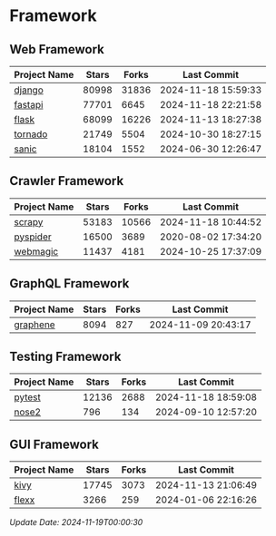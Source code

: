 # Framework

## Web Framework
| Project Name | Stars | Forks | Last Commit |
| ------------ | ----- | ----- | ----------- |
| [django](https://github.com/django/django) | 80998 | 31836 | 2024-11-18 15:59:33 |
| [fastapi](https://github.com/fastapi/fastapi) | 77701 | 6645 | 2024-11-18 22:21:58 |
| [flask](https://github.com/pallets/flask) | 68099 | 16226 | 2024-11-13 18:27:38 |
| [tornado](https://github.com/tornadoweb/tornado) | 21749 | 5504 | 2024-10-30 18:27:15 |
| [sanic](https://github.com/sanic-org/sanic) | 18104 | 1552 | 2024-06-30 12:26:47 |

## Crawler Framework
| Project Name | Stars | Forks | Last Commit |
| ------------ | ----- | ----- | ----------- |
| [scrapy](https://github.com/scrapy/scrapy) | 53183 | 10566 | 2024-11-18 10:44:52 |
| [pyspider](https://github.com/binux/pyspider) | 16500 | 3689 | 2020-08-02 17:34:20 |
| [webmagic](https://github.com/code4craft/webmagic) | 11437 | 4181 | 2024-10-25 17:37:09 |

## GraphQL Framework
| Project Name | Stars | Forks | Last Commit |
| ------------ | ----- | ----- | ----------- |
| [graphene](https://github.com/graphql-python/graphene) | 8094 | 827 | 2024-11-09 20:43:17 |

## Testing Framework
| Project Name | Stars | Forks | Last Commit |
| ------------ | ----- | ----- | ----------- |
| [pytest](https://github.com/pytest-dev/pytest) | 12136 | 2688 | 2024-11-18 18:59:08 |
| [nose2](https://github.com/nose-devs/nose2) | 796 | 134 | 2024-09-10 12:57:20 |

## GUI Framework
| Project Name | Stars | Forks | Last Commit |
| ------------ | ----- | ----- | ----------- |
| [kivy](https://github.com/kivy/kivy) | 17745 | 3073 | 2024-11-13 21:06:49 |
| [flexx](https://github.com/flexxui/flexx) | 3266 | 259 | 2024-01-06 22:16:26 |

*Update Date: 2024-11-19T00:00:30*